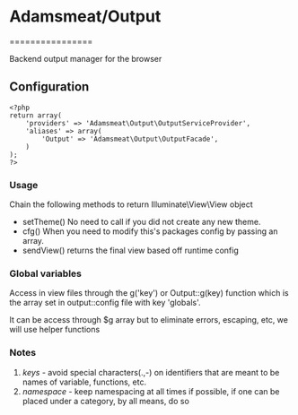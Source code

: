 Adamsmeat/Output
================
================

Backend output manager for the browser

## Configuration

```
<?php
return array(
	'providers' => 'Adamsmeat\Output\OutputServiceProvider',
	'aliases' => array(
		'Output' => 'Adamsmeat\Output\OutputFacade',
	)
);
?>
```

### Usage

Chain the following methods to return Illuminate\View\View object

- setTheme() No need to call if you did not create any new theme.
- cfg() When you need to modify this's packages config by passing an array.
- sendView() returns the final view based off runtime config

### Global variables

Access in view files through the g('key') or Output::g(key) function which is the array set in output::config file with key 'globals'.

It can be access through $g array but to eliminate errors, escaping, etc, we will use helper functions

### Notes

1. *keys* - avoid special characters(.,-) on identifiers that are meant to be names of variable, functions, etc.
2. *namespace* - keep namespacing at all times if possible, if one can be placed under a category, by all means, do so
